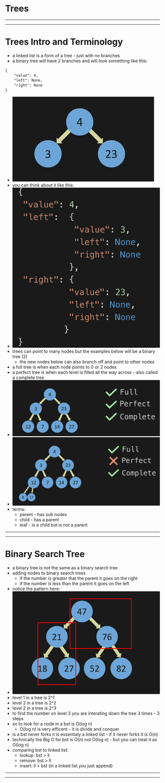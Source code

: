 # Trees
***
***
# Trees Intro and Terminology
* a linked list is a form of a tree - just with no branches
* a binary tree will have 2 branches and will look something like this:
```
{
    "value": 4,
    "left": None,
    "right": None
}
```
* ![](../images/binarytree.png)
* you can think about it like this:
* ![](../images/treedict.png)
* trees can point to many nodes but the examples below will be a binary tree (2)
  * the new nodes below can also branch off and point to other nodes
* a full tree is when each node points to 0 or 2 nodes
* a perfect tree is when each level is filled all the way across - also called a complete tree
* ![](../images/perfect-tree.png)
* ![](../images/fullncomplete.png)
* terms:
  * parent - has sub nodes
  * child - has a parent
  * leaf - is a child but is not a parent

***
***
# Binary Search Tree
* a binary tree is not the same as a binary search tree
* adding nodes to binary search trees
  * if the number is greater that the parent it goes on the right
  * if the number is less than the parent it goes on the left
* notice the pattern here:
* ![](../images/bst.png)
* level 1 in a tree is 2^1
* level 2 in a tree is 2^2
* level 2 in a tree is 2^3
* to find the number on level 3 you are interating down the tree 3 times - 3 steps
* so to look for a node in a bst is O(log n)
  * O(log n) is very efficent - it is divide and conquer
* is a bst never forks it is essentialy a linked list - if it never forks it is O(n)
* technically the Big O for bst is O(n) not O(log n) - but you can treat it as O(log n)
* comparing bst to linked list:
  * lookup: bst > ll
  * remove: bst > ll
  * insert: ll > bst (in a linked list you just append)

***
***
# 